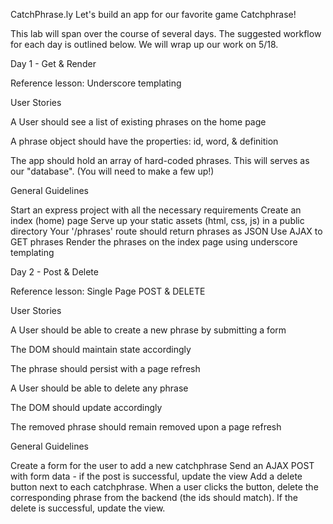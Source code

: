 CatchPhrase.ly
Let's build an app for our favorite game Catchphrase!

This lab will span over the course of several days. The suggested workflow for each day is outlined below. We will wrap up our work on 5/18.

Day 1 - Get & Render

Reference lesson: Underscore templating

User Stories

A User should see a list of existing phrases on the home page

A phrase object should have the properties: id, word, & definition

The app should hold an array of hard-coded phrases. This will serves as our "database". (You will need to make a few up!)

General Guidelines

Start an express project with all the necessary requirements
Create an index (home) page
Serve up your static assets (html, css, js) in a public directory
Your '/phrases' route should return phrases as JSON
Use AJAX to GET phrases
Render the phrases on the index page using underscore templating









Day 2 - Post & Delete

Reference lesson: Single Page POST & DELETE

User Stories

A User should be able to create a new phrase by submitting a form

The DOM should maintain state accordingly

The phrase should persist with a page refresh

A User should be able to delete any phrase

The DOM should update accordingly

The removed phrase should remain removed upon a page refresh

General Guidelines

Create a form for the user to add a new catchphrase
Send an AJAX POST with form data - if the post is successful, update the view
Add a delete button next to each catchphrase. When a user clicks the button, delete the corresponding phrase from the backend (the ids should match). If the delete is successful, update the view.